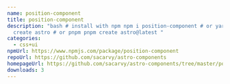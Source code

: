 ```yaml
---
name: position-component
title: position-component
description: "bash # install with npm npm i position-component # or yarn yarn
  create astro # or pnpm pnpm create astro@latest "
categories:
  - css+ui
npmUrl: https://www.npmjs.com/package/position-component
repoUrl: https://github.com/sacarvy/astro-components
homepageUrl: https://github.com/sacarvy/astro-components/tree/master/position-component
downloads: 3
---
```

